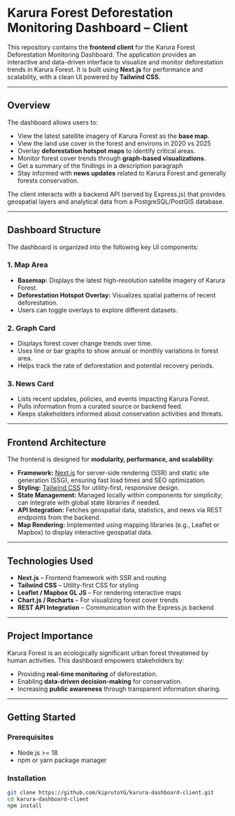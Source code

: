 # Karura Forest Deforestation Monitoring Dashboard – Client

This repository contains the **frontend client** for the Karura Forest Deforestation Monitoring Dashboard. The application provides an interactive and data-driven interface to visualize and monitor deforestation trends in Karura Forest. It is built using **Next.js** for performance and scalability, with a clean UI powered by **Tailwind CSS**.

---

## Overview

The dashboard allows users to:
- View the latest satellite imagery of Karura Forest as the **base map**.
- View the land use cover in the forest and environs in 2020 vs 2025
- Overlay **deforestation hotspot maps** to identify critical areas.
- Monitor forest cover trends through **graph-based visualizations**.
- Get a summary of the findings in a description paragraph
- Stay informed with **news updates** related to Karura Forest and generally forests conservation.

The client interacts with a backend API (served by Express.js) that provides geospatial layers and analytical data from a PostgreSQL/PostGIS database.

---

## Dashboard Structure

The dashboard is organized into the following key UI components:

### 1. **Map Area**
- **Basemap:** Displays the latest high-resolution satellite imagery of Karura Forest.
- **Deforestation Hotspot Overlay:** Visualizes spatial patterns of recent deforestation.
- Users can toggle overlays to explore different datasets.

### 2. **Graph Card**
- Displays forest cover change trends over time.
- Uses line or bar graphs to show annual or monthly variations in forest area.
- Helps track the rate of deforestation and potential recovery periods.

### 3. **News Card**
- Lists recent updates, policies, and events impacting Karura Forest.
- Pulls information from a curated source or backend feed.
- Keeps stakeholders informed about conservation activities and threats.

---

## Frontend Architecture

The frontend is designed for **modularity, performance, and scalability**:

- **Framework:** [Next.js](https://nextjs.org/) for server-side rendering (SSR) and static site generation (SSG), ensuring fast load times and SEO optimization.
- **Styling:** [Tailwind CSS](https://tailwindcss.com/) for utility-first, responsive design.
- **State Management:** Managed locally within components for simplicity; can integrate with global state libraries if needed.
- **API Integration:** Fetches geospatial data, statistics, and news via REST endpoints from the backend.
- **Map Rendering:** Implemented using mapping libraries (e.g., Leaflet or Mapbox) to display interactive geospatial data.

---

## Technologies Used

- **Next.js** – Frontend framework with SSR and routing
- **Tailwind CSS** – Utility-first CSS for styling
- **Leaflet / Mapbox GL JS** – For rendering interactive maps
- **Chart.js / Recharts** – For visualizing forest cover trends
- **REST API Integration** – Communication with the Express.js backend

---

## Project Importance

Karura Forest is an ecologically significant urban forest threatened by human activities. This dashboard empowers stakeholders by:
- Providing **real-time monitoring** of deforestation.
- Enabling **data-driven decision-making** for conservation.
- Increasing **public awareness** through transparent information sharing.

---

## Getting Started

### Prerequisites
- Node.js >= 18
- npm or yarn package manager

### Installation
```bash
git clone https://github.com/kiprutoYG/karura-dashboard-client.git
cd karura-dashboard-client
npm install
